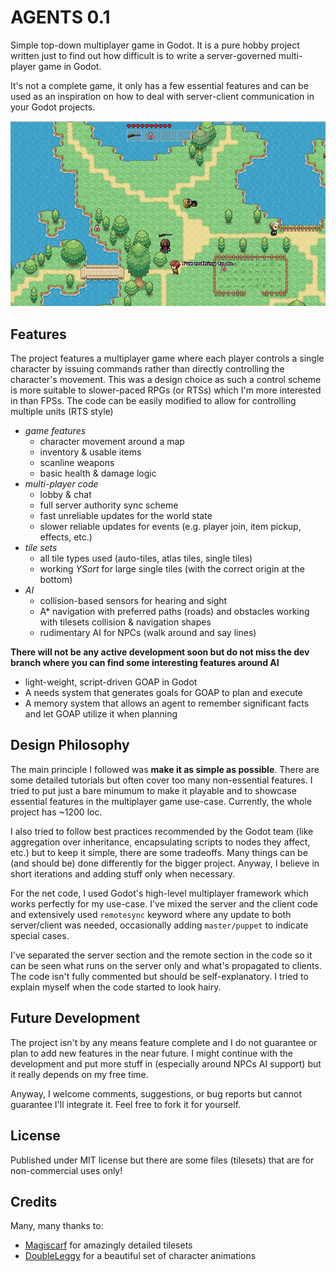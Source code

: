 # AGENTS 0.1

Simple top-down multiplayer game in Godot. It is a pure hobby project written just to find out how difficult is to write a server-governed multi-player game in Godot.

It's not a complete game, it only has a few essential features and can be used as an inspiration on how to deal with server-client communication in your Godot projects.

![screenshot](assets/screenshot.png)

## Features

The project features a multiplayer game where each player controls a single character by issuing commands rather than directly controlling the character's movement.
This was a design choice as such a control scheme is more suitable to slower-paced RPGs (or RTSs) which I'm more interested in than FPSs.
The code can be easily modified to allow for controlling multiple units (RTS style)

- *game features*
  - character movement around a map
  - inventory & usable items
  - scanline weapons
  - basic health & damage logic
- *multi-player code*
  - lobby & chat
  - full server authority sync scheme
  - fast unreliable updates for the world state
  - slower reliable updates for events (e.g. player join, item pickup, effects, etc.)
- *tile sets*
  - all tile types used (auto-tiles, atlas tiles, single tiles)
  - working *YSort* for large single tiles (with the correct origin at the bottom)
- *AI*
  - collision-based sensors for hearing and sight
  - A* navigation with preferred paths (roads) and obstacles working with tilesets collision & navigation shapes
  - rudimentary AI for NPCs (walk around and say lines)
 
**There will not be any active development soon but do not miss the dev branch where you can find some interesting features around AI**
- light-weight, script-driven GOAP in Godot
- A needs system that generates goals for GOAP to plan and execute
- A memory system that allows an agent to remember significant facts and let GOAP utilize it when planning
  
## Design Philosophy 

The main principle I followed was **make it as simple as possible**. There are some detailed tutorials but often cover too many non-essential features. I tried to put just a bare minumum to make it playable and to showcase essential features in the multiplayer game use-case. Currently, the whole project has ~1200 loc.

I also tried to follow best practices recommended by the Godot team (like aggregation over inheritance, encapsulating scripts to nodes they affect, etc.) but to keep it simple, there are some tradeoffs. Many things can be (and should be) done differently for the bigger project. Anyway, I believe in short iterations and adding stuff only when necessary.

For the net code, I used Godot's high-level multiplayer framework which works perfectly for my use-case.
I've mixed the server and the client code and extensively used `remotesync` keyword where any update to both server/client was needed, occasionally adding `master/puppet` to indicate special cases.

I've separated the server section and the remote section in the code so it can be seen what runs on the server only and what's propagated to clients. The code isn't fully commented but should be self-explanatory. I tried to explain myself when the code started to look hairy.
  
## Future Development

The project isn't by any means feature complete and I do not guarantee or plan to add new features in the near future.
I might continue with the development and put more stuff in (especially around NPCs AI support) but it really depends on my free time.

Anyway, I welcome comments, suggestions, or bug reports but cannot guarantee I'll integrate it. Feel free to fork it for yourself.

## License

Published under MIT license but there are some files (tilesets) that are for non-commercial uses only!

## Credits
Many, many thanks to:
- [Magiscarf](https://www.deviantart.com/magiscarf) for amazingly detailed tilesets 
- [DoubleLeggy](https://www.deviantart.com/doubleleggy) for a beautiful set of character animations
